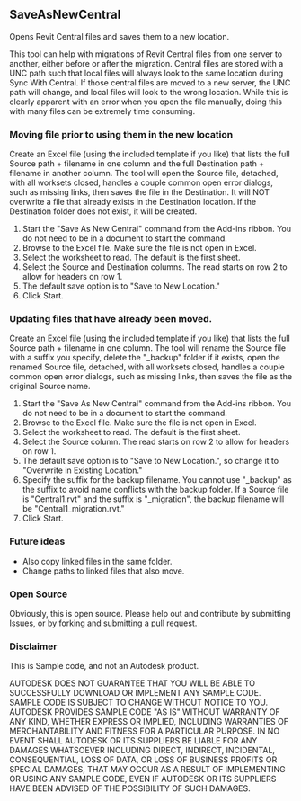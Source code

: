 ## SaveAsNewCentral
Opens Revit Central files and saves them to a new location.

This tool can help with migrations of Revit Central files from one server to another, either before or after the migration.  Central files are stored with a UNC path such that local files will always look to the same location during Sync With Central.  If those central files are moved to a new server, the UNC path will change, and local files will look to the wrong location.  While this is clearly apparent with an error when you open the file manually, doing this with many files can be extremely time consuming.

### Moving file prior to using them in the new location

Create an Excel file (using the included template if you like) that lists the full Source path + filename in one column and the full Destination path + filename in another column.  The tool will open the Source file, detached, with all worksets closed, handles a couple common open error dialogs, such as missing links, then saves the file in the Destination.  It will NOT overwrite a file that already exists in the Destination location.  If the Destination folder does not exist, it will be created.

1.  Start the "Save As New Central" command from the Add-ins ribbon.  You do not need to be in a document to start the command.
2.  Browse to the Excel file.  Make sure the file is not open in Excel.
3.  Select the worksheet to read.  The default is the first sheet.
4.  Select the Source and Destination columns.  The read starts on row 2 to allow for headers on row 1.
5.  The default save option is to "Save to New Location."
6.  Click Start.

### Updating files that have already been moved.

Create an Excel file (using the included template if you like) that lists the full Source path + filename in one column.  The tool will rename the Source file with a suffix you specify, delete the "_backup" folder if it exists, open the renamed Source file, detached, with all worksets closed, handles a couple common open error dialogs, such as missing links, then saves the file as the original Source name.

1.  Start the "Save As New Central" command from the Add-ins ribbon.  You do not need to be in a document to start the command.
2.  Browse to the Excel file.  Make sure the file is not open in Excel.
3.  Select the worksheet to read.  The default is the first sheet.
4.  Select the Source column.  The read starts on row 2 to allow for headers on row 1.
5.  The default save option is to "Save to New Location.", so change it to "Overwrite in Existing Location."
6.  Specify the suffix for the backup filename.  You cannot use "_backup" as the suffix to avoid name conflicts with the backup folder.  If a Source file is "Central1.rvt" and the suffix is "_migration", the backup filename will be "Central1_migration.rvt."
7.  Click Start.

### Future ideas

* Also copy linked files in the same folder.
* Change paths to linked files that also move.

### Open Source

Obviously, this is open source.  Please help out and contribute by submitting Issues, or by forking and submitting a pull request.

### Disclaimer

This is Sample code, and not an Autodesk product.

AUTODESK DOES NOT GUARANTEE THAT YOU WILL BE ABLE TO SUCCESSFULLY DOWNLOAD OR IMPLEMENT ANY SAMPLE CODE.
SAMPLE CODE IS SUBJECT TO CHANGE WITHOUT NOTICE TO YOU. AUTODESK PROVIDES SAMPLE CODE "AS IS" WITHOUT
WARRANTY OF ANY KIND, WHETHER EXPRESS OR IMPLIED, INCLUDING WARRANTIES OF MERCHANTABILITY AND FITNESS
FOR A PARTICULAR PURPOSE. IN NO EVENT SHALL AUTODESK OR ITS SUPPLIERS BE LIABLE FOR ANY DAMAGES WHATSOEVER
INCLUDING DIRECT, INDIRECT, INCIDENTAL, CONSEQUENTIAL, LOSS OF DATA, OR LOSS OF BUSINESS PROFITS OR
SPECIAL DAMAGES, THAT MAY OCCUR AS A RESULT OF IMPLEMENTING OR USING ANY SAMPLE CODE, EVEN IF AUTODESK
OR ITS SUPPLIERS HAVE BEEN ADVISED OF THE POSSIBILITY OF SUCH DAMAGES. 
